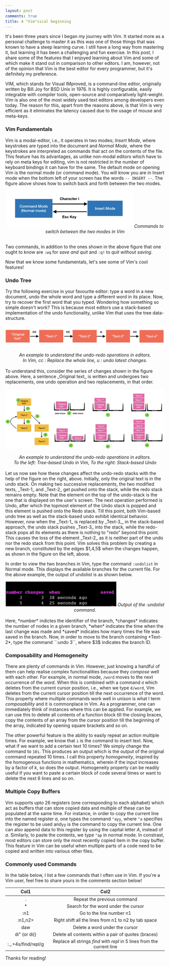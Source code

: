 ```yaml
---
layout: post
comments: true
title: A "Vim"sical beginning
---
```


It's been three years since I began my journey with Vim. It started more as a personal challenge to master it as this was one of those things that was known to have a steep learning curve. I still have a long way from mastering it, but learning it has been a challenging and fun exercise. In this post, I share some of the features that I enjoyed learning about Vim and some of which make it stand out in comparison to other editors. I am, however, not of the opinion that Vim is the best editor for every programmer, but it's definitely my preference. 

VIM, which stands for Visual IMproved, is a command-line editor, originally written by Bill Joy for BSD Unix in 1976. It is highly configurable, easily integrable with compiler tools, open-source and comparatively light-weight. Vim is also one of the most widely used text editors among developers even today. The reason for this, apart from the reasons above, is that Vim is very efficient as it eliminates the latency caused due to the usage of mouse and meta-keys. 

### Vim Fundamentals
Vim is a modal-editor, i.e., it operates in two modes; *Insert Mode*, where keystrokes are typed into the document and *Normal Mode*, where the keystrokes are interpreted as commands that act on the contents of the file. This feature has its advantages, as unlike non-modal editors which have to rely on meta keys for editing, vim is not restricted in the number of keyboard bindings it can have for the same. The default mode on opening Vim is the normal mode (or command mode). You will know you are in Insert mode when the bottom left of your screen has the words ``-- INSERT --``. The figure above shows how to switch back and forth between the two modes. 
<center>
<img src="images/vim_funda.png" width="400"/>
<i> Commands to switch between the two modes in Vim </i>
</center>
<br />

Two commands, in addition to the ones shown in the above figure that one ought to know are ``:wq`` for _save and quit_ and ``:q!`` to _quit without saving_. 

Now that we know some fundamentals, let's see some of Vim's cool features!

### Undo Tree
Try the following exercise in your favourite editor: type a word in a new document, undo the whole word and type a different word in its place. Now, try to recover the first word that you typed. Wondering how something so simple doesn't work? This is because most editors use a stack-based implementation of the undo functionality, unlike Vim that uses the tree data-structure. 

![image](images/vim_undo_ex.png)
<center><i>An example to understand the undo-redo operations in editors. <br/> In Vim, cc : Replace the whole line, u : undo latest changes.</i></center>
<br />
To understand this, consider the series of changes shown in the figure above. Here, a sentence _Original text_ is written and undergoes two replacements, one undo operation and two replacements, in that order. 


![image](images/vim_undo.png)
<center><i>An example to understand the undo-redo operations in editors. <br /> To the left: Tree-based Undo in Vim, To the right: Stack-based Undo</i></center>
<br />
Let us now see how these changes affect the undo-redo stacks with the help of the figure on the right, above. Initially, only the original text is in the undo stack. On making two successive replacements, the two modified texts, _Text-1_ and _Text-2_ get pushed onto the stack, while the redo stack remains empty. Note that the element on the top of the undo-stack is the one that is displayed on the user's screen. The next operation performed is Undo, after which the topmost element of the Undo stack is popped and this element is pushed onto the Redo stack. Till this point, both Vim-based undo tree as well as the stack-based undo exhibit identical behavior. However, now when the _Text-1_ is replaced by _Text-3_, in the stack-based approach, the undo stack pushes _Text-3_ into the stack, while the redo-stack pops all its elements as there is nothing to "redo" beyond this point. This causes the loss of the element _Text-2_ as it is neither part of the undo nor the redo stack from this point. Vim solves this problem by creating a new branch, constituted by the edges $1,4,5$ when the changes happen, as shown in the figure on the left, above.

In order to view the two branches in Vim, type the command ``:undolist`` in Normal mode. This displays the available branches for the current file. For the above example, the output of undolist is as shown below.
<center>
<img src="images/undo-output.png" width="350"/>
<i> Output of the :undolist command. </i> 
 </center>
<br />
Here, *number* indictes the identifier of the branch, *changes* indicates the number of nodes in a given branch, *when* indicates the time when the last change was made and *saved* indicates how many times the file was saved in the branch. Now, in order to move to the branch containing *Text-2*, type the command ``:undo 3``, where $3$ indicates the branch ID.
<!---### Recording Macros
As kids, most of us would have been fascinated by the _"apply a formula to a column feature"_ in Microsoft Excel. Macros in Vim are exactly like that, but for text instead of numbers. Say suppose you have a CSV file with the name in the first column written as ` Firstname``<space>``Lastname `. If you want to convert all the names into small-case and remove the space between them, all you have to do is do the action for the first row, record it and apply it to all other rows. This is realisable with a total of three simple commands. This action can be stored in a buffer and can be re-used anytime before closing the file. It can come handy to programmers when a data file has to be converted into a Python dictionary.-->

###  Composability and Homogeneity
There are plenty of commands in Vim. However, just knowing a handful of them can help realise complex functionalities because they *compose* well with each other. For example, in normal mode, `/word` moves to the next occurrence of the _word_. When this is combined with a command `d` which deletes from the current cursor position, i.e., when we type `d/word`, Vim deletes from the current cursor position till the next occurrence of the word. This property where multiple commands work well in unison is what I term *composability* and it is commonplace in Vim. As a programmer, one can immediately think of instances where this can be applied. For example, we can use this to delete all contents of a function block till the closing braces, copy the contents of an array from the cursor position till the beginning of the array, indicated by opening square brackets and so on. 

The other powerful feature is the ability to easily repeat an action multiple times. For example, we know that ``i`` is the command to insert text. Now, what if we want to add a certain text 10 times? We simply change the command to ``10i``. This produces an output which is the output of the original command repeated $10$ times. I call this property *homogeneity*, inspired by the homogenous functions in mathematics, wherein if the input increases by a factor of $k$, so does the output. Homogeneity property can be readily useful if you want to paste a certain block of code several times or want to delete the next $6$ lines and so on. 

### Multiple Copy Buffers
Vim supports upto $26$ registers (one corresponding to each alphabet) which act as buffers that can store copied data and multiple of these can be populated at the same time. For instance, in order to copy the current line into the named register *a*, one types the command ``"ayy``, where ``"a`` specifies the register to be used and``yy`` is the command to copy the current line. One can also append data to this register by using the capital letter *A*, instead of *a*. Similarly, to paste the contents, we type ``"ap`` in normal mode. In constrast, most editors can store only the most recently copied item in the copy buffer. 
This feature in Vim can be useful when multiple parts of a code need to be copied and written into various other files.   

### Commonly used Commands
In the table below, I list a few commands that I often use in Vim. If you're a Vim user, feel free to share yours in the comments section below!

| Col1             | Col2     |
| :----------:     | :------: |
| . 		       | Repeat the previous command          |
| \*		       | Search for the word under the cursor |
| :n1		       | Go to the line number n1			  |
| :n1,n2>          | Right shift all the lines from n1 to n2 by tab space |
| daw		       | Delete a word under the cursor       |
| di" (or di{)     | Delete all contents within a pair of quotes (braces) |
| :.,.+4s/find/repl/g     | Replace all strings *find* with *repl* in $5$ lines from the current line |

Thanks for reading!


